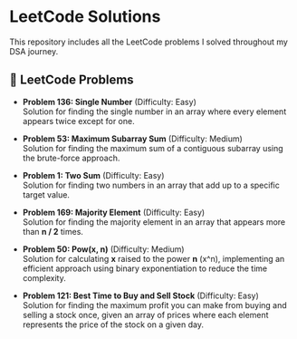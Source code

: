 # LeetCode Solutions

This repository includes all the LeetCode problems I solved throughout my DSA journey.

## 🎯 LeetCode Problems

- **Problem 136: Single Number** (Difficulty: Easy)  
   Solution for finding the single number in an array where every element appears twice except for one.

- **Problem 53: Maximum Subarray Sum** (Difficulty: Medium)  
   Solution for finding the maximum sum of a contiguous subarray using the brute-force approach.

- **Problem 1: Two Sum** (Difficulty: Easy)  
   Solution for finding two numbers in an array that add up to a specific target value.

- **Problem 169: Majority Element** (Difficulty: Easy)  
   Solution for finding the majority element in an array that appears more than **n / 2** times.

- **Problem 50: Pow(x, n)** (Difficulty: Medium)  
   Solution for calculating **x** raised to the power **n** (x^n), implementing an efficient approach using binary exponentiation to reduce the time complexity.

- **Problem 121: Best Time to Buy and Sell Stock** (Difficulty: Easy)  
   Solution for finding the maximum profit you can make from buying and selling a stock once, given an array of prices where each element represents the price of the stock on a given day.

